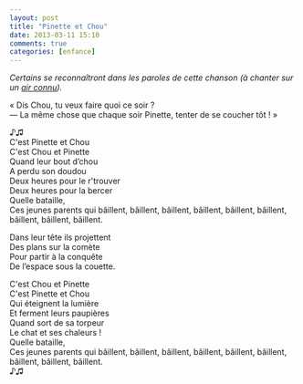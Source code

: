 ```yaml
---
layout: post
title: "Pinette et Chou"
date: 2013-03-11 15:10
comments: true
categories: [enfance]
---
```

_Certains se reconnaîtront dans les paroles de cette chanson (à chanter sur un [air connu](http://www.youtube.com/watch?v=tdk8vfKhoug))._

<!--more-->
« Dis Chou, tu veux faire quoi ce soir ?  
— La même chose que chaque soir Pinette, tenter de se coucher tôt ! »

♪♫  
C'est Pinette et Chou  
C'est Chou et Pinette  
Quand leur bout d’chou  
A perdu son doudou  
Deux heures pour le r'trouver  
Deux heures pour la bercer  
Quelle bataille,  
Ces jeunes parents qui bâillent, bâillent, bâillent, bâillent, bâillent, bâillent, bâillent, bâillent, bâillent.

Dans leur tête ils projettent  
Des plans sur la comète  
Pour partir à la conquête  
De l’espace sous la couette.

C'est Chou et Pinette  
C'est Pinette et Chou  
Qui éteignent la lumière  
Et ferment leurs paupières  
Quand sort de sa torpeur  
Le chat et ses chaleurs !  
Quelle bataille,  
Ces jeunes parents qui bâillent, bâillent, bâillent, bâillent, bâillent, bâillent, bâillent, bâillent, bâillent.  
♪♫
